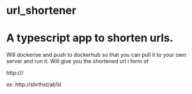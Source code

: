 # url_shortener

# A typescript app to shorten urls.


Will dockerise and push to dockerhub so that you can pull it to your own server and run it.
Will give you the shortened url i form of 

http://<your host name>/<four character alphanumeric code>

ex: http://shrthst/ab1d 

